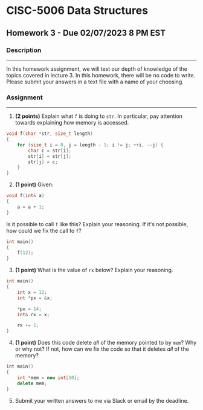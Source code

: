 # CISC-5006 Data Structures

## Homework 3 -  Due 02/07/2023 8 PM EST


### Description
---
In this homework assignment, we will test our depth of knowledge of the topics covered in lecture 3. In this homework, there will be no code to write. Please submit your answers in a text file with a name of your choosing.


### Assignment
---
1. __(2 points)__ Explain what `f` is doing to `str`. In particular, pay attention towards explaining how memory is accessed.

```cpp
void f(char *str, size_t length)
{
    for (size_t i = 0, j = length - 1; i != j; ++i, --j) {
        char c = str[i];
        str[i] = str[j];
        str[j] = c;        
    }
}
```

2. __(1 point)__ Given:

```cpp
void f(int& a)
{
    a = a + 1;
}
```

Is it possible to call `f` like this? Explain your reasoning. If it's not possible, how could we fix the call to `f`?

```cpp
int main()
{
    f(12);
}
```

3. __(1 point)__ What is the value of `rx` below? Explain your reasoning.

```cpp
int main()
{
    int x = 12;
    int *px = &x;

    *px = 14;
    int& rx = x;

    rx += 1;
}
```

4. __(1 point)__ Does this code delete _all_ of the memory pointed to by `mem`? Why or why not? If not, how can we fix the code so that it deletes _all_ of the memory?

```cpp
int main()
{
    int *mem = new int[10];
    delete mem;
}
```

5. Submit your written answers to me via Slack or email by the deadline.